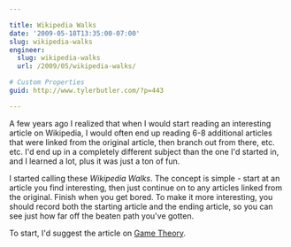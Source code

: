 ```yaml
---

title: Wikipedia Walks
date: '2009-05-18T13:35:00-07:00'
slug: wikipedia-walks
engineer:
  slug: wikipedia-walks
  url: /2009/05/wikipedia-walks/

# Custom Properties
guid: http://www.tylerbutler.com/?p=443

---
```


A few years ago I realized that when I would start reading an interesting
article on Wikipedia, I would often end up reading 6-8 additional articles
that were linked from the original article, then branch out from there, etc.
etc. I'd end up in a completely different subject than the one I'd started in,
and I learned a lot, plus it was just a ton of fun.

I started calling these *Wikipedia Walks*. The concept is simple - start at
an article you find interesting, then just continue on to any articles linked
from the original. Finish when you get bored. To make it more interesting, you
should record both the starting article and the ending article, so you can see
just how far off the beaten path you've gotten.

To start, I'd suggest the article on [Game Theory][2].

   [2]: http://en.wikipedia.org/wiki/Game_theory
